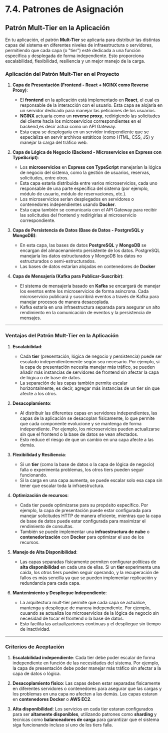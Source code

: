 # 7.4. Patrones de Asignación


## **Patrón Mult-Tier en la Aplicación**

En tu aplicación, el patrón **Mult-Tier** se aplicaría para distribuir las distintas capas del sistema en diferentes niveles de infraestructura o servidores, permitiendo que cada capa (o "tier") esté dedicada a una función específica y desplegada de forma independiente. Esto proporciona escalabilidad, flexibilidad, resiliencia y un mejor manejo de la carga.

### **Aplicación del Patrón Mult-Tier en el Proyecto**

1. **Capa de Presentación (Frontend - React + NGINX como Reverse Proxy)**:
   - El **frontend** en la aplicación está implementado en **React**, el cual es responsable de la interacción con el usuario. Esta capa se alojaría en un servidor dedicado para manejar las peticiones de los usuarios.
   - **NGINX** actuaría como un **reverse proxy**, redirigiendo las solicitudes del cliente hacia los microservicios correspondientes en el backend,es decir actua como un API Gateway.
   - Esta capa se desplegaría en un servidor independiente que se especializa en servir archivos estáticos (como HTML, CSS, JS) y manejar la carga del tráfico web.

2. **Capa de Lógica de Negocio (Backend - Microservicios en Express con TypeScript)**:
   - Los **microservicios** en **Express con TypeScript** manejarían la lógica de negocio del sistema, como la gestión de usuarios, reservas, solicitudes, entre otros.
   - Esta capa estaría distribuida entre varios microservicios, cada uno responsable de una parte específica del sistema (por ejemplo, módulo de usuario, módulo de reservaciones, etc.).
   - Los microservicios serían desplegados en servidores o contenedores independientes usando **Docker**.
   - Esta capa también se comunicaría con el API Gateway para recibir las solicitudes del frontend y redirigirlas al microservicio correspondiente.

3. **Capa de Persistencia de Datos (Base de Datos - PostgreSQL y MongoDB)**:
   - En esta capa, las bases de datos **PostgreSQL** y **MongoDB** se encargan del almacenamiento persistente de los datos. PostgreSQL manejaría los datos estructurados y MongoDB los datos no estructurados o semi-estructurados.
   - Las bases de datos estarían alojadas en contenedores de **Docker**
    

4. **Capa de Mensajería (Kafka para Publicar-Suscribir)**:
   - El sistema de mensajería basado en **Kafka** se encargará de manejar los eventos entre los microservicios de forma asíncrona. Cada microservicio publicará y suscribirá eventos a través de Kafka para manejar procesos de manera desacoplada.
   - Kafka estaría en una infraestructura separada para asegurar un alto rendimiento en la comunicación de eventos y la persistencia de mensajes.

---

### **Ventajas del Patrón Mult-Tier en la Aplicación**

1. **Escalabilidad**:
   - Cada **tier** (presentación, lógica de negocio y persistencia) puede ser escalado independientemente según sea necesario. Por ejemplo, si la capa de presentación necesita manejar más tráfico, se pueden añadir más instancias de servidores de frontend sin afectar la capa de lógica o de base de datos.
   - La separación de las capas también permite escalar horizontalmente, es decir, agregar más instancias de un tier sin que afecte a los otros.

2. **Desacoplamiento**:
   - Al distribuir las diferentes capas en servidores independientes, las capas de la aplicación se desacoplan físicamente, lo que permite que cada componente evolucione y se mantenga de forma independiente. Por ejemplo, los microservicios pueden actualizarse sin que el frontend o la base de datos se vean afectados.
   - Esto reduce el riesgo de que un cambio en una capa afecte a las demás.

3. **Flexibilidad y Resiliencia**:
   - Si un **tier** (como la base de datos o la capa de lógica de negocio) falla o experimenta problemas, los otros tiers pueden seguir funcionando.
   - Si la carga en una capa aumenta, se puede escalar solo esa capa sin tener que escalar toda la infraestructura.

4. **Optimización de recursos**:
   - Cada tier puede optimizarse para su propósito específico. Por ejemplo, la capa de presentación puede estar configurada para manejar solicitudes HTTP de manera eficiente, mientras que la capa de base de datos puede estar configurada para maximizar el rendimiento de consultas.
   - También se puede implementar una **infraestructura de nube** o **contenedorización** con **Docker** para optimizar el uso de los recursos.

5. **Manejo de Alta Disponibilidad**:
   - Las capas separadas físicamente permiten configurar políticas de **alta disponibilidad** en cada una de ellas. Si un **tier** experimenta una caída, los otros tiers pueden seguir operando, y la recuperación de fallos es más sencilla ya que se pueden implementar replicación y redundancia para cada capa.
   
6. **Mantenimiento y Despliegue Independiente**:
   - La arquitectura mult-tier permite que cada capa se actualice, mantenga y despliegue de manera independiente. Por ejemplo, cuuando se actualiza los microservicios de la lógica de negocio sin necesidad de tocar el frontend o la base de datos.
   - Esto facilita las actualizaciones continuas y el despliegue sin tiempo de inactividad.

---

### **Criterios de Aceptación**

1. **Escalabilidad independiente**: Cada tier debe poder escalar de forma independiente en función de las necesidades del sistema. Por ejemplo, la capa de presentación debe poder manejar más tráfico sin afectar a la capa de datos o lógica.
   
2. **Desacoplamiento físico**: Las capas deben estar separadas físicamente en diferentes servidores o contenedores para asegurar que las cargas y los problemas en una capa no afecten a las demás. Las capas estaran en **contenedores Docker** o **AWS EC2**.
   
3. **Alta disponibilidad**: Los servicios en cada tier estaran configurados para ser **altamente disponibles**, utilizando patrones como **sharding** y tecnicas como **balanceadores de carga** para garantizar que el sistema siga funcionando incluso si uno de los tiers falla.

   




